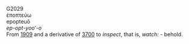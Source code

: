 G2029  
ἐποπτεύω  
epopteuō  
*ep-opt-yoo‘-o*  
From [1909](g1909) and a derivative of [3700](g3700) to *inspect*, that
is, *watch:* - behold.  
